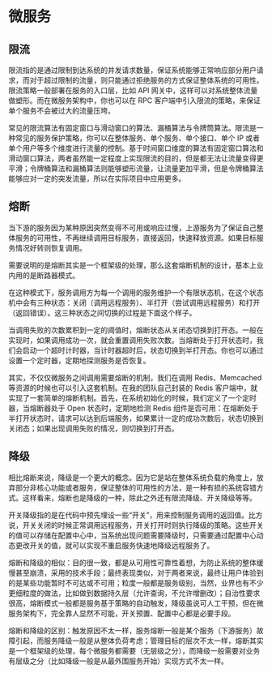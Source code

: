 # 微服务

## 限流

限流指的是通过限制到达系统的并发请求数量，保证系统能够正常响应部分⽤户请求，⽽对于超过限制的流量，则只能通过拒绝服务的⽅式保证整体系统的可⽤性。限流策略⼀般部署在服务的⼊⼝层，⽐如 API ⽹关中，这样可以对系统整体流量做塑形。⽽在微服务架构中，你也可以在 RPC 客户端中引⼊限流的策略，来保证单个服务不会被过⼤的流量压垮。

常见的限流算法有固定窗⼝与滑动窗⼝的算法、漏桶算法与令牌筒算法。限流是⼀种常⻅的服务保护策略，你可以在整体服务、单个服务、单个接⼝、单个 IP 或者单个⽤户等多个维度进⾏流量的控制。基于时间窗⼝维度的算法有固定窗⼝算法和滑动窗⼝算法，两者虽然能⼀定程度上实现限流的⽬的，但是都⽆法让流量变得更平滑；令牌桶算法和漏桶算法则能够塑形流量，让流量更加平滑，但是令牌桶算法能够应对⼀定的突发流量，所以在实际项⽬中应⽤更多。

## 熔断

当下游的服务因为某种原因突然变得不可用或响应过慢，上游服务为了保证自己整体服务的可用性，不再继续调用目标服务，直接返回，快速释放资源。如果目标服务情况好转则恢复调用。

需要说明的是熔断其实是一个框架级的处理，那么这套熔断机制的设计，基本上业内用的是断路器模式。

在这种模式下，服务调⽤⽅为每⼀个调⽤的服务维护⼀个有限状态机，在这个状态机中会有三种状态：关闭（调⽤远程服务）、半打开（尝试调⽤远程服务）和打开（返回错误）。这三种状态之间切换的过程是下⾯这个样⼦。

当调⽤失败的次数累积到⼀定的阈值时，熔断状态从关闭态切换到打开态。⼀般在实现时，如果调⽤成功⼀次，就会重置调⽤失败次数。当熔断处于打开状态时，我们会启动⼀个超时计时器，当计时器超时后，状态切换到半打开态。你也可以通过设置⼀个定时器，定期地探测服务是否恢复。

其实，不仅仅微服务之间调⽤需要熔断的机制，我们在调⽤ Redis、Memcached 等资源的时候也可以引⼊这套机制。在我的团队⾃⼰封装的 Redis 客户端中，就实现了⼀套简单的熔断机制。⾸先，在系统初始化的时候，我们定义了⼀个定时器，当熔断器处于 Open 状态时，定期地检测 Redis 组件是否可⽤：在熔断处于半打开状态时，请求可以达到后端服务，如果累计⼀定的成功次数后，状态切换到关闭态；如果出现调⽤失败的情况，则切换到打开态。

## 降级

相⽐熔断来说，降级是⼀个更⼤的概念。因为它是站在整体系统负载的⻆度上，放弃部分⾮核⼼功能或者服务，保证整体的可⽤性的⽅法，是⼀种有损的系统容错⽅式。这样看来，熔断也是降级的⼀种，除此之外还有限流降级、开关降级等等。

开关降级指的是在代码中预先埋设⼀些“开关”，⽤来控制服务调⽤的返回值。⽐⽅说，开关关闭的时候正常调⽤远程服务，开关打开时则执⾏降级的策略。这些开关的值可以存储在配置中⼼中，当系统出现问题需要降级时，只需要通过配置中⼼动态更改开关的值，就可以实现不重启服务快速地降级远程服务了。

熔断和降级的相似：目的很一致，都是从可用性可靠性着想，为防止系统的整体缓慢甚至崩溃，采用的技术手段；最终表现类似，对于两者来说，最终让用户体验到的是某些功能暂时不可达或不可用；粒度一般都是服务级别，当然，业界也有不少更细粒度的做法，比如做到数据持久层（允许查询，不允许增删改）；自治性要求很高，熔断模式一般都是服务基于策略的自动触发，降级虽说可人工干预，但在微服务架构下，完全靠人显然不可能，开关预置、配置中心都是必要手段。

熔断和降级的区别：触发原因不太一样，服务熔断一般是某个服务（下游服务）故障引起，而服务降级一般是从整体负荷考虑；管理目标的层次不太一样，熔断其实是一个框架级的处理，每个微服务都需要（无层级之分），而降级一般需要对业务有层级之分（比如降级一般是从最外围服务开始）实现方式不太一样。
